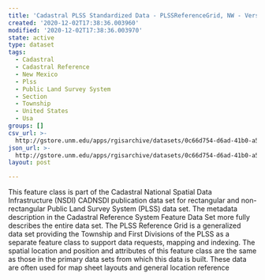 ```yaml
---
title: 'Cadastral PLSS Standardized Data - PLSSReferenceGrid, NW - Version 1.1'
created: '2020-12-02T17:38:36.003960'
modified: '2020-12-02T17:38:36.003970'
state: active
type: dataset
tags:
  - Cadastral
  - Cadastral Reference
  - New Mexico
  - Plss
  - Public Land Survey System
  - Section
  - Township
  - United States
  - Usa
groups: []
csv_url: >-
  http://gstore.unm.edu/apps/rgisarchive/datasets/0c66d754-d6ad-41b0-a55b-e5ae65f3caf1/PLSSReferenceGrid_NW.derived.csv
json_url: >-
  http://gstore.unm.edu/apps/rgisarchive/datasets/0c66d754-d6ad-41b0-a55b-e5ae65f3caf1/PLSSReferenceGrid_NW.derived.json
layout: post

---
```

 This feature class is part of the Cadastral National Spatial Data
                Infrastructure (NSDI) CADNSDI publication data set for rectangular and
                non-rectangular Public Land Survey System (PLSS) data set. The metadata description
                in the Cadastral Reference System Feature Data Set more fully describes the entire
                data set. The PLSS Reference Grid is a generalized data set providing the Township
                and First Divisions of the PLSS as a separate feature class to support data
                requests, mapping and indexing. The spatial location and position and attributes of
                this feature class are the same as those in the primary data sets from which this
                data is built. These data are often used for map sheet layouts and general location
                reference 
